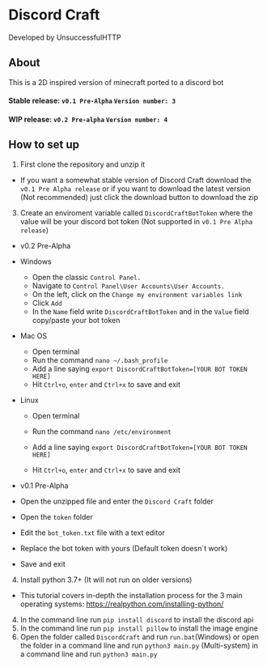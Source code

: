 # Discord Craft
Developed by UnsuccessfulHTTP
## About
This is a 2D inspired version of minecraft ported to a discord bot
#### Stable release: `v0.1 Pre-Alpha` `Version number: 3`
#### WIP release: `v0.2 Pre-alpha` `Version number: 4`
## How to set up
1. First clone the repository and unzip it

  - If you want a somewhat stable version of Discord Craft download the `v0.1 Pre Alpha release` or if you want to download the latest version (Not recommended) just click the download button to download the zip
   
   
3. Create an enviroment variable called `DiscordCraftBotToken` where the value will be your discord bot token (Not supported in `v0.1 Pre Alpha release`)
- v0.2 Pre-Alpha

 - Windows

    - Open the classic `Control Panel.`
    - Navigate to `Control Panel\User Accounts\User Accounts.`
    - On the left, click on the `Change my environment variables link`
    - Click `Add`
    - In the `Name` field write `DiscordCraftBotToken` and in the `Value` field copy/paste your bot token
 
 - Mac OS
    - Open terminal
	- Run the command `nano ~/.bash_profile`
	- Add a line saying `export DiscordCraftBotToken=[YOUR BOT TOKEN HERE]`
	- Hit `Ctrl+o`, `enter` and `Ctrl+x` to save and exit

 - Linux
 
 	- Open terminal
 	- Run the command `nano /etc/environment`

	- Add a line saying `export DiscordCraftBotToken=[YOUR BOT TOKEN HERE]`
	- Hit `Ctrl+o`, `enter` and `Ctrl+x` to save and exit
	
	
- v0.1 Pre-Alpha

 - Open the unzipped file and enter the `Discord Craft` folder
 - Open the `token` folder
 - Edit the `bot_token.txt` file with a text editor
 - Replace the bot token with yours (Default token doesn´t work)
 - Save and exit

4. Install python 3.7+ (It will not run on older versions)

 - This tutorial covers in-depth the installation process for the 3 main operating systems: https://realpython.com/installing-python/

4. In the command line run `pip install discord` to install the discord api
5. In the command line run `pip install pillow` to install the image engine
6. Open the folder called `DiscordCraft` and run `run.bat`(Windows) or open the folder in a command line and run `python3 main.py` (Multi-system) in a command line and run `python3 main.py`